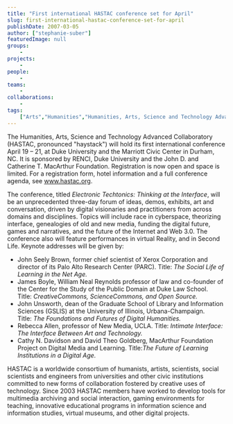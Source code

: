 ```yaml
---
title: "First international HASTAC conference set for April"
slug: first-international-hastac-conference-set-for-april
publishDate: 2007-03-05
author: ["stephanie-suber"]
featuredImage: null
groups:
    - 
projects:
    - 
people:
    - 
teams: 
    - 
collaborations:
    - 
tags:
    ["Arts","Humanities","Humanities, Arts, Science and Technology Advanced Collaboratory (HASTAC)"]
---
```

The Humanities, Arts, Science and Technology Advanced Collaboratory (HASTAC, pronounced "haystack") will hold its first international conference April 19 – 21, at Duke University and the Marriott Civic Center in Durham, NC. It is sponsored by RENCI, Duke University and the John D. and Catherine T. MacArthur Foundation. Registration is now open and space is limited. For a registration form, hotel information and a full conference agenda, see <a href="http://www.hastac.org/" target="_blank">www.hastac.org</a>.


The conference, titled <em>Electronic Techtonics: Thinking at the Interface</em>, will be an unprecedented three-day forum of ideas, demos, exhibits, art and conversation, driven by digital visionaries and practitioners from across domains and disciplines. Topics will include race in cyberspace, theorizing interface, genealogies of old and new media, funding the digital future, games and narratives, and the future of the Internet and Web 3.0. The conference also will feature performances in virtual Reality, and in Second Life.
Keynote addresses will be given by:
<ul>
	<li>John Seely Brown, former chief scientist of Xerox Corporation and director of its Palo Alto Research Center (PARC). Title: <em>The Social Life of Learning in the Net Age.</em></li>
	<li>James Boyle, William Neal Reynolds professor of law and co-founder of the Center for the Study of the Public Domain at Duke Law School. Title: <em>Creative</em><em>Commons</em><em>, </em><em>Science</em><em>Commons</em><em>, and Open Source.</em></li>
	<li>John Unsworth, dean of the Graduate School of Library and Information Sciences (GSLIS) at the University of Illinois, Urbana-Champaign. Title: <em>The Foundations and Futures of Digital Humanities.</em></li>
	<li>Rebecca Allen, professor of New Media, UCLA. Title: <em>Intimate Interface: The Interface Between Art and Technology.</em></li>
	<li>Cathy N. Davidson and David Theo Goldberg, MacArthur Foundation Project on Digital Media and Learning. Title:<em>The Future of Learning Institutions in a Digital Age.</em></li>
</ul>
HASTAC is a worldwide consortium of humanists, artists, scientists, social scientists and engineers from universities and other civic institutions committed to new forms of collaboration fostered by creative uses of technology. Since 2003 HASTAC members have worked to develop tools for multimedia archiving and social interaction, gaming environments for teaching, innovative educational programs in information science and information studies, virtual museums, and other digital projects.
